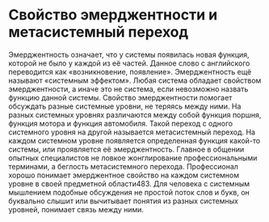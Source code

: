 # Свойство эмерджентности и метасистемный переход

Эмерджентность означает, что у системы появилась новая функция, которой не было у каждой из её частей. Данное слово с английского переводится как «возникновение, появление». Эмерджентность ещё называют «системным эффектом». Любая система обладает свойством эмерджентности, а иначе это не система, если невозможно назвать функцию данной системы.
Свойство эмерджентности помогает обсуждать разные системные уровни, не теряясь между ними. На разных системных уровнях различаются между собой функция поршня, функция мотора и функция автомобиля. Такой переход с одного системного уровня на другой называется метасистемный переход. На каждом системном уровне появляется определенная функция какой-то системы, или проявляется её эмерджентность.
Главное в общении опытных специалистов не ловкое жонглирование профессиональными терминами, а беглость метасистемного перехода. Профессионал хорошо понимает эмерджентное свойство на каждом системном уровне в своей предметной области483. Для человека с системным мышлением подобные обсуждения не простой поток слов и букв, он буквально слышит или вычитывает понятия из разных системных уровней, понимает связь между ними.
